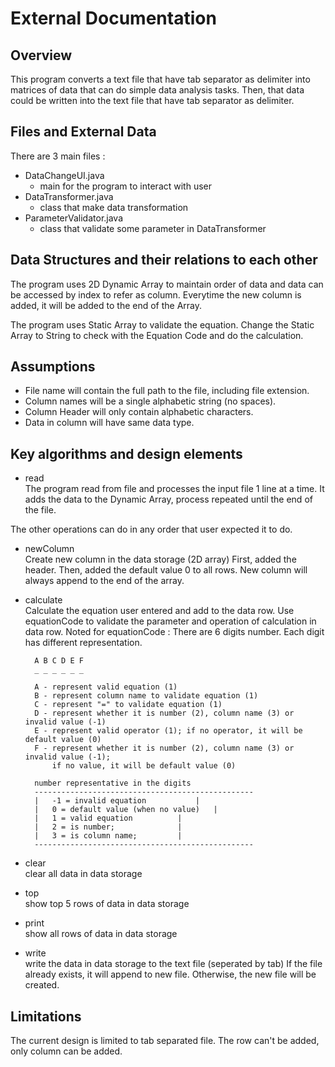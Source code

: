# External Documentation

## Overview

This program converts a text file that have tab separator as delimiter 
into matrices of data that can do simple data analysis tasks. 
Then, that data could be written into the text file that have tab separator
as delimiter.

## Files and External Data

There are 3 main files :
* DataChangeUI.java
	* main for the program to interact with user
* DataTransformer.java
	* class that make data transformation
* ParameterValidator.java
	* class that validate some parameter in DataTransformer

## Data Structures and their relations to each other

The program uses 2D Dynamic Array to maintain order of data 
and data can be accessed by index to refer as column.
Everytime the new column is added, it will be added to the end of the Array.

The program uses Static Array to validate the equation.
Change the Static Array to String to check with the Equation Code
and do the calculation.

## Assumptions

* File name will contain the full path to the file, including file extension.
* Column names will be a single alphabetic string (no spaces).
* Column Header will only contain alphabetic characters.
* Data in column will have same data type.

## Key algorithms and design elements

* read\
The program read from file and processes the input file 1 line at a time. 
It adds the data to the Dynamic Array, process repeated until the end of the file.

The other operations can do in any order that user expected it to do.
* newColumn\
	Create new column in the data storage (2D array)
	First, added the header. Then, added the default value 0 to all rows.
	New column will always append to the end of the array.
* calculate\
	Calculate the equation user entered and add to the data row.
	Use equationCode to validate the parameter and operation of calculation in data row.
	Noted for equationCode :
		There are 6 digits number. Each digit has different representation.
		
		A B C D E F
		_ _ _ _ _ _
		
		A - represent valid equation (1)
		B - represent column name to validate equation (1)
		C - represent "=" to validate equation (1)
		D - represent whether it is number (2), column name (3) or invalid value (-1)
		E - represent valid operator (1); if no operator, it will be default value (0)
		F - represent whether it is number (2), column name (3) or invalid value (-1); 
		    if no value, it will be default value (0)

		number representative in the digits
		-------------------------------------------------
		|	-1 = invalid equation			|
		|	0 = default value (when no value)	|
		|	1 = valid equation			|
		|	2 = is number;				|
		|	3 = is column name;			|
		-------------------------------------------------
* clear\
	clear all data in data storage
* top\
	show top 5 rows of data in data storage
* print\
	show all rows of data in data storage
* write\
	write the data in data storage to the text file (seperated by tab)
	If the file already exists, it will append to new file.	Otherwise, the new file will be created.

## Limitations

The current design is limited to tab separated file.
The row can't be added, only column can be added.
